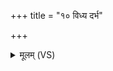 +++
title = "१० विध्य दर्भ"

+++
<details><summary>मूलम् (VS)</summary>

विध्य॑ दर्भ स॒पत्ना॑न्मे॒ विध्य॑ मे पृतनाय॒तः। विध्य॑ मे॒ सर्वा॑न्दु॒र्हार्दो॒ विध्य॑ मे द्विष॒तो म॑णे ॥
</details>